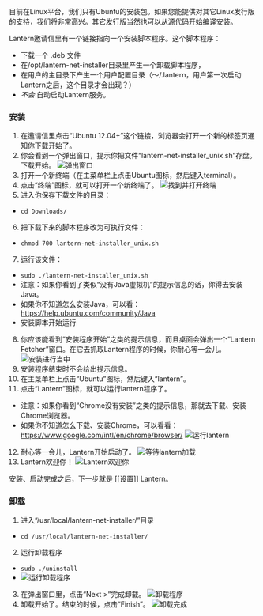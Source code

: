 目前在Linux平台，我们只有Ubuntu的安装包。如果您能提供对其它Linux发行版的支持，我们将非常高兴。其它发行版当然也可以[从源代码开始编译安装](https://github.com/getlantern/lantern/blob/master/README.md#setting-up-a-development-environment)。

Lantern邀请信里有一个链接指向一个安装脚本程序。这个脚本程序：

+ 下载一个 .deb 文件
+ 在/opt/lantern-net-installer目录里产生一个卸载脚本程序，
+ 在用户的主目录下产生一个用户配置目录（～/.lantern，用户第一次启动Lantern之后，这个目录才会出现？）
+ _不会_ 自动启动Lantern服务。

### 安装

1. 在邀请信里点击“Ubuntu 12.04+”这个链接，浏览器会打开一个新的标签页通知你下载开始了。
2. 你会看到一个弹出窗口，提示你把文件“lantern-net-installer_unix.sh”存盘。下载开始。
![弹出窗口](http://i.imgur.com/justLyz.png)
3. 打开一个新终端（在主菜单栏上点击Ubuntu图标，然后键入terminal）。
4. 点击“终端”图标，就可以打开一个新终端了。
![找到并打开终端](http://i.imgur.com/AGo6Hve.png)
5. 进入你保存下载文件的目录：
  + `cd Downloads/`
6. 把下载下来的脚本程序改为可执行文件：
  + `chmod 700 lantern-net-installer_unix.sh`
7. 运行该文件：
  + `sudo ./lantern-net-installer_unix.sh`
  + 注意：如果你看到了类似“没有Java虚拟机”的提示信息的话，你得去安装Java。
  + 如果你不知道怎么安装Java，可以看： https://help.ubuntu.com/community/Java
  + 安装脚本开始运行
8. 你应该能看到“安装程序开始”之类的提示信息，而且桌面会弹出一个“Lantern Fetcher”窗口。在它去抓取Lantern程序的时候，你耐心等一会儿。
![安装进行当中](http://i.imgur.com/S2hBiEY.png)
9. 安装程序结束时不会给出提示信息。
10. 在主菜单栏上点击“Ubuntu”图标，然后键入“lantern”。
11. 点击“Lantern”图标，就可以运行lantern程序了。
   + 注意：如果你看到“Chrome没有安装”之类的提示信息，那就去下载、安装Chrome浏览器。
   + 如果你不知道怎么下载、安装Chrome，可以看看：https://www.google.com/intl/en/chrome/browser/
![运行lantern](http://i.imgur.com/pbBc1Rg.png)
12. 耐心等一会儿，Lantern开始启动了。
![等待lantern加载](http://i.imgur.com/6m3gh25.png)
13. Lantern欢迎你！
![Lantern欢迎你](http://i.imgur.com/nnXoFjr.png)

安装、启动完成之后，下一步就是 [[设置]] Lantern。

### 卸载

1. 进入“/usr/local/lantern-net-installer/”目录
  + `cd /usr/local/lantern-net-installer/`
2. 运行卸载程序
  + `sudo ./uninstall`
  + ![运行卸载程序](http://i.imgur.com/PW3hiCF.png)
3. 在弹出窗口里，点击“Next >”完成卸载。
![卸载程序](http://i.imgur.com/PuEPZrB.png)
4. 卸载开始了。结束的时候，点击“Finish”。
![卸载完成](http://i.imgur.com/7XZayjD.png)